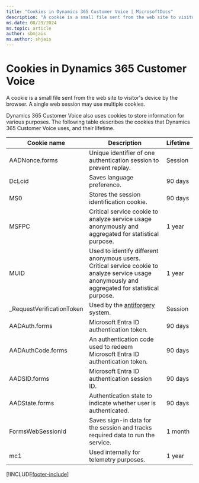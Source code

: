 ```yaml
---
title: "Cookies in Dynamics 365 Customer Voice | MicrosoftDocs"
description: "A cookie is a small file sent from the web site to visitor's device by the browser. This article explains about the cookies used by Dynamics 365 Customer Voice."
ms.date: 08/29/2024
ms.topic: article
author: sbmjais
ms.author: shjais
---
```


# Cookies in Dynamics 365 Customer Voice

A cookie is a small file sent from the web site to visitor's device by the browser. A single web session may use multiple cookies.

Dynamics 365 Customer Voice also uses cookies to store information for various purposes. The following table describes the cookies that Dynamics 365 Customer Voice uses, and their lifetime.

| Cookie name | Description | Lifetime |
|-------------|-------------|----------|
| AADNonce.forms | Unique identifier of one authentication session to prevent replay. | Session |
| DcLcid  | Saves language preference. | 90 days |
| MS0 | Stores the session identification cookie. | 90 days |
| MSFPC  | Critical service cookie to analyze service usage anonymously and aggregated for statistical purpose.   | 1 year |
|  MUID  | Used to identify different anonymous users. Critical service cookie to analyze service usage anonymously and aggregated for statistical purpose. | 1 year |
| _RequestVerificationToken  | Used by the [antiforgery](/dotnet/api/system.web.helpers.antiforgeryconfig.cookiename) system.  | Session |
| AADAuth.forms | Microsoft Entra ID authentication token. | 90 days |
| AADAuthCode.forms | An authentication code used to redeem Microsoft Entra ID authentication token. | 90 days |
| AADSID.forms | Microsoft Entra ID authentication session ID.  | 90 days |
| AADState.forms | Authentication state to indicate whether user is authenticated. | 90 days |
| FormsWebSessionId | Saves sign-in data for the session and tracks required data to run the service. | 1 month |
| mc1 | Used internally for telemetry purposes. | 1 year |



[!INCLUDE[footer-include](includes/footer-banner.md)]
